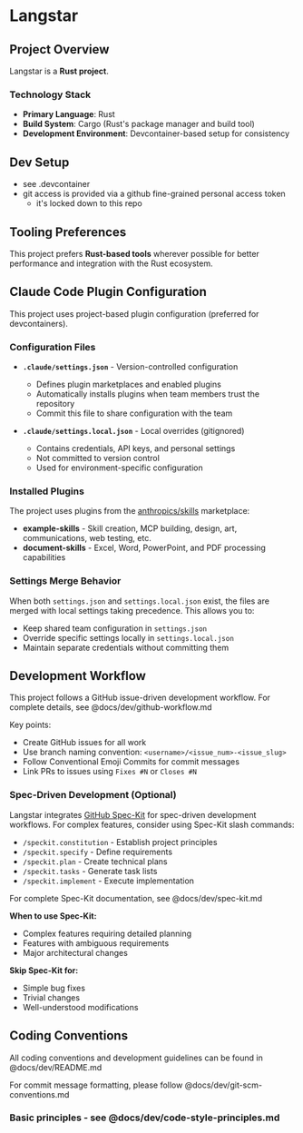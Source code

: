 # Langstar

## Project Overview

Langstar is a **Rust project**. 

### Technology Stack

- **Primary Language**: Rust
- **Build System**: Cargo (Rust's package manager and build tool)
- **Development Environment**: Devcontainer-based setup for consistency

## Dev Setup
* see .devcontainer
* git access is provided via a github fine-grained personal access token
  * it's locked down to this repo

## Tooling Preferences

This project prefers **Rust-based tools** wherever possible for better performance and integration with the Rust ecosystem.

## Claude Code Plugin Configuration

This project uses project-based plugin configuration (preferred for devcontainers).

### Configuration Files

- **`.claude/settings.json`** - Version-controlled configuration
  - Defines plugin marketplaces and enabled plugins
  - Automatically installs plugins when team members trust the repository
  - Commit this file to share configuration with the team

- **`.claude/settings.local.json`** - Local overrides (gitignored)
  - Contains credentials, API keys, and personal settings
  - Not committed to version control
  - Used for environment-specific configuration

### Installed Plugins

The project uses plugins from the [anthropics/skills](https://github.com/anthropics/skills) marketplace:

- **example-skills** - Skill creation, MCP building, design, art, communications, web testing, etc.
- **document-skills** - Excel, Word, PowerPoint, and PDF processing capabilities

### Settings Merge Behavior

When both `settings.json` and `settings.local.json` exist, the files are merged with local settings taking precedence. This allows you to:
- Keep shared team configuration in `settings.json`
- Override specific settings locally in `settings.local.json`
- Maintain separate credentials without committing them

## Development Workflow

This project follows a GitHub issue-driven development workflow. For complete details, see @docs/dev/github-workflow.md

Key points:
- Create GitHub issues for all work
- Use branch naming convention: `<username>/<issue_num>-<issue_slug>`
- Follow Conventional Emoji Commits for commit messages
- Link PRs to issues using `Fixes #N` or `Closes #N`

### Spec-Driven Development (Optional)

Langstar integrates [GitHub Spec-Kit](https://github.com/github/spec-kit) for spec-driven development workflows. For complex features, consider using Spec-Kit slash commands:

- `/speckit.constitution` - Establish project principles
- `/speckit.specify` - Define requirements
- `/speckit.plan` - Create technical plans
- `/speckit.tasks` - Generate task lists
- `/speckit.implement` - Execute implementation

For complete Spec-Kit documentation, see @docs/dev/spec-kit.md

**When to use Spec-Kit:**
- Complex features requiring detailed planning
- Features with ambiguous requirements
- Major architectural changes

**Skip Spec-Kit for:**
- Simple bug fixes
- Trivial changes
- Well-understood modifications

## Coding Conventions

All coding conventions and development guidelines can be found in @docs/dev/README.md

For commit message formatting, please follow @docs/dev/git-scm-conventions.md

### Basic principles - see @docs/dev/code-style-principles.md
